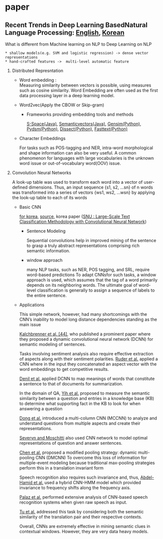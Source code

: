 # paper

## Recent Trends in Deep Learning BasedNatural Language Processing: [English](https://arxiv.org/pdf/1708.02709.pdf), [Korean](https://ratsgo.github.io/natural%20language%20processing/2017/08/16/deepNLP/)

What is different from Machine learning on NLP to Deep Learning on NLP

    * shallow models(e.g. SVM and logistic regression) -> dense vector representations
    * hand-crafted features ->  multi-level automatic feature


1. Distributed Represntation
    * Word embedding :  
        Measuring similarity between vectors is possible, using measures such as cosine similarity. 
        Word Embedding are often used as the first data processing layer in a deep learning model.
    * Word2vec(Apply the CBOW or Skip-gram)
        
        * Frameworks providing embedding tools and methods
        
          [S-Space(Java)](https://github.com/fozziethebeat/S-Space), 
          [Semanticvectors(Java)](https://github.com/semanticvectors/), 
          [Gensim(Python)](https://radimrehurek.com/gensim/), 
          [Pydsm(Python)](https://github.com/jimmycallin/pydsm/), 
          [Dissect(Python)](http://clic.cimec.unitn.it/composes/toolkit/), 
          [Fasttext(Python)](https://fasttext.cc/)
          
    * Character Embeddings
         
        For tasks such as POS-tagging and NER, intra-word morphological and shape information can also be very useful. A common phenomenon for languages with large vocabularies is the unknown word issue or out-of-vocabulary word(OOV)
issue.

2. Convolution Neural Networks


   A look-up table was used to transform each word into a vector of user-defined dimensions. Thus, an input sequence {s1, s2, ...sn} of n words was transformed into a series of vectors {ws1, ws2, ...wsn} by applying the look-up table to each of its words
 
   * Basic CNN
   
       [for korea](http://docs.likejazz.com/cnn-text-classification-tf/), [source](https://github.com/likejazz/cnn-text-classification-tf), korea paper ([SNU : Large-Scale Text Classification Methodology
with Convolutional Neural Network](https://bi.snu.ac.kr/Publications/Conferences/Domestic/KIISE2015W_JoHY.pdf))
       
      
      * Sentence Modeling
      
         Sequential convolutions help in improved mining of the sentence to grasp a truly abstract representations comprising rich semantic information. 

      * window approach
         
         many NLP tasks, such as NER, POS tagging, and SRL, require word-based predictions
         To adapt CNNsfor such tasks, a window approach is used, which assumes that the tag of a word primarily depends on its neighboring words.
         The ultimate goal of word-level classification is generally to assign a sequence of labels to the entire sentence. 


   * Applications
   
      This simple network, however, had many shortcomings with the CNN’s inability to model long distance dependencies standing as the main issue
      
      [Kalchbrenner et al. [44]](http://www.aclweb.org/anthology/P14-1062), who published a prominent paper where they proposed a dynamic convolutional neural network (DCNN) for semantic modeling of sentences.
      
      Tasks involving sentiment analysis also require effective extraction of aspects along with their sentiment polarities. [Ruder et al.](http://www.aclweb.org/anthology/S16-1053) applied a CNN where in the input they concatenated an aspect vector with the word embeddings to get competitive results.
      
      [Denil et al.](https://arxiv.org/pdf/1406.3830.pdf) applied DCNN to map meanings of words that constitute a sentence to that of documents for summarization.
      
      In the domain of QA, [Yih et al.]((http://www.iro.umontreal.ca/~lisa/pointeurs/ir0895-he-2.pdf)) proposed to measure the semantic similarity between a question and entries in a knowledge base (KB) to determine what supporting fact in the KB to look for when answering a question
      
      [Dong et al.](http://www.aclweb.org/anthology/P15-1026) introduced a multi-column CNN (MCCNN) to analyze and understand questions from multiple aspects and create their representations.
      
      [Severyn and Moschitti](https://arxiv.org/pdf/1604.01178.pdf) also used CNN network to model optimal representations of question and answer sentences.
      
      [Chen et al.](https://pdfs.semanticscholar.org/ca70/480f908ec60438e91a914c1075b9954e7834.pdf) proposed a modified pooling strategy: dynamic multi-pooling CNN (DMCNN) To overcome this loss of information for multiple-event modeling because traditional max-pooling strategies perform this in a translation invariant form
      
      Speech recognition also requires such invariance and, thus, [Abdel-Hamid et al.](https://www.microsoft.com/en-us/research/wp-content/uploads/2016/02/CNN_ASLPTrans2-14.pdf?ranMID=24542&ranEAID=je6NUbpObpQ&ranSiteID=je6NUbpObpQ-I48RjjENmS.uCPbhVqwKhw&epi=je6NUbpObpQ-I48RjjENmS.uCPbhVqwKhw&irgwc=1&OCID=AID681541_aff_7593_1243925&tduid=(ir_d32d3c05N7d3d1b2f5d8a9996762b938b)(7593)(1243925)(je6NUbpObpQ-I48RjjENmS.uCPbhVqwKhw)()&irclickid=d32d3c05N7d3d1b2f5d8a9996762b938b) used a hybrid CNN-HMM model which provided invariance to frequency shifts along the frequency axis.
      
      [Palaz et al.](https://ronan.collobert.com/pub/matos/2015_cnnspeech_interspeech.pdf) performed extensive analysis of CNN-based speech recognition systems when given raw speech as input.
      
       [Tu et al.](http://www.aclweb.org/anthology/P15-2088) addressed this task by considering both the semantic similarity of the translation pair and their respective contexts.
       
       Overall, CNNs are extremely effective in mining semantic clues in contextual windows. However, they are very data heavy
models. 
      
      
      
      
      
       

      
      
